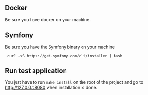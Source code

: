 ## Docker

Be sure you have docker on your machine.

## Symfony

Be sure you have the Symfony binary on your machine.

```shell
 curl -sS https://get.symfony.com/cli/installer | bash 
 ```

## Run test application

You just have to run `make install` on the root of the project and go to http://127.0.0.1:8080 when installation is
done.

